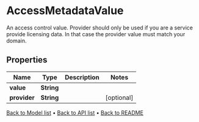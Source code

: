 

# AccessMetadataValue

An access control value. Provider should only be used if you are a service provide licensing data. In that case  the provider value must match your domain.

## Properties

| Name | Type | Description | Notes |
|------------ | ------------- | ------------- | -------------|
|**value** | **String** |  |  |
|**provider** | **String** |  |  [optional] |



[Back to Model list](../README.md#documentation-for-models) &#8226; [Back to API list](../README.md#documentation-for-api-endpoints) &#8226; [Back to README](../README.md)


